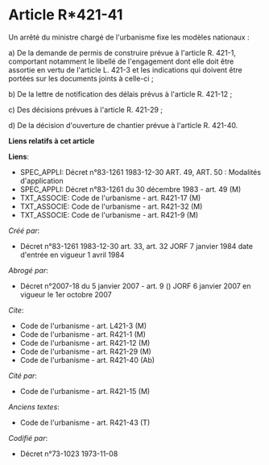 # Article R*421-41

Un arrêté du ministre chargé de l'urbanisme fixe les modèles nationaux :

a) De la demande de permis de construire prévue à l'article R. 421-1, comportant notamment le libellé de l'engagement dont
elle doit être assortie en vertu de l'article L. 421-3 et les indications qui doivent être portées sur les documents joints à
celle-ci ;

b) De la lettre de notification des délais prévus à l'article R. 421-12 ;

c) Des décisions prévues à l'article R. 421-29 ;

d) De la décision d'ouverture de chantier prévue à l'article R. 421-40.

**Liens relatifs à cet article**

**Liens**:

  - SPEC_APPLI: Décret n°83-1261 1983-12-30 ART. 49, ART. 50 : Modalités d'application
  - SPEC_APPLI: Décret n°83-1261 du 30 décembre 1983 - art. 49 (M)
  - TXT_ASSOCIE: Code de l'urbanisme - art. R421-17 (M)
  - TXT_ASSOCIE: Code de l'urbanisme - art. R421-32 (M)
  - TXT_ASSOCIE: Code de l'urbanisme - art. R421-9 (M)

_Créé par_:

  - Décret n°83-1261 1983-12-30 art. 33, art. 32 JORF 7 janvier 1984 date d'entrée en vigueur 1 avril 1984

_Abrogé par_:

  - Décret n°2007-18 du 5 janvier 2007 - art. 9 () JORF 6 janvier 2007 en vigueur le 1er octobre 2007

_Cite_:

  - Code de l'urbanisme - art. L421-3 (M)
  - Code de l'urbanisme - art. R421-1 (M)
  - Code de l'urbanisme - art. R421-12 (M)
  - Code de l'urbanisme - art. R421-29 (M)
  - Code de l'urbanisme - art. R421-40 (Ab)

_Cité par_:

  - Code de l'urbanisme - art. R421-15 (M)

_Anciens textes_:

  - Code de l'urbanisme - art. R421-43 (T)

_Codifié par_:

  - Décret n°73-1023 1973-11-08
